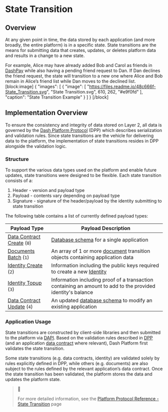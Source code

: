 # State Transition

## Overview

At any given point in time, the data stored by each application (and more broadly, the entire platform) is in a specific state. State transitions are the means for submitting data that creates, updates, or deletes platform data and results in a change to a new state.

For example, Alice may have already added Bob and Carol as friends in [DashPay](../explanations/dashpay.md) while also having a pending friend request to Dan. If Dan declines the friend request, the state will transition to a new one where Alice and Bob remain in Alice’s friend list while Dan moves to the declined list.
[block:image]
{
  "images": [
    {
      "image": [
        "https://files.readme.io/48c666f-State_Transition.svg",
        "State Transition.svg",
        610,
        262,
        "#e9f0fd"
      ],
      "caption": "State Transition Example"
    }
  ]
}
[/block]

## Implementation Overview

To ensure the consistency and integrity of data stored on Layer 2, all data is governed by the [Dash Platform Protocol](../explanations/platform-protocol.md) (DPP) which describes serialization and validation rules. Since state transitions are the vehicle for delivering data to the platform, the implementation of state transitions resides in DPP alongside the validation logic. 

### Structure

To support the various data types used on the platform and enable future updates, state transitions were designed to be flexible. Each state transition consists of a:

1. Header - version and payload type
2. Payload - contents vary depending on payload type
3. Signature - signature of the header/payload by the identity submitting to state transition

The following table contains a list of currently defined payload types:

| Payload Type | Payload Description |
| - | - |
| [Data Contract Create](../protocol-ref/data-contract.md#data-contract-creation) (`0`) | [Database schema](../explanations/platform-protocol-data-contract.md) for a single application |
| [Documents Batch](../protocol-ref/document.md#document-submission) (`1`) | An array of 1 or more [document](../explanations/platform-protocol-document.md) transition objects containing application data |
| [Identity Create](../protocol-ref/identity.md#identity-creation) (`2`) | Information including the public keys required to create a new [Identity](../explanations/identity.md) |
| [Identity Topup](../protocol-ref/identity.md#identity-topup) (`3`) | Information including proof of a transaction containing an amount to add to the provided identity's balance |
| [Data Contract Update](../protocol-ref/data-contract.md#data-contract-update) (`4`) | An updated [database schema](../explanations/platform-protocol-data-contract.md) to modify an existing application |

### Application Usage

State transitions are constructed by client-side libraries and then submitted to the platform via [DAPI](../explanations/dapi.md). Based on the validation rules described in [DPP](../explanations/platform-protocol.md) (and an application [data contract](../explanations/platform-protocol-data-contract.md) where relevant), Dash Platform first validates the state transition. 

Some state transitions (e.g. data contracts, identity) are validated solely by rules explicitly defined in DPP, while others (e.g. documents) are also subject to the rules defined by the relevant application’s data contract. Once the state transition has been validated, the platform stores the data and updates the platform state.

> 📘
>
> For more detailed information, see the [Platform Protocol Reference - State Transition](../protocol-ref/state-transition.md) page